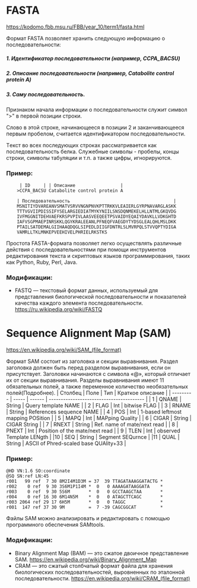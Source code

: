 # FASTA
https://kodomo.fbb.msu.ru/FBB/year_10/term1/fasta.html

Формат FASTA позволяет хранить следующую информацию о последовательности:
##### 1. Идентификатор последовательности (например, CCPA_BACSU)
##### 2. Описание последовательности (например, Catabolite control protein A)
##### 3. Саму последовательность.
#### 
Признаком начала информации о последовательности служит символ ">" в первой позиции строки.

Слово в этой строке, начинающееся в позиции 2 и заканчивающееся первым пробелом, считается идентификатором последовательности.

Тeкст во всех последующих строках рассматривается как последовательность белка. Служебные символы - пробелы, концы строки, символы табуляции и т.п. а также цифры, игнорируются.

### Пример: 
```
	 | ID     | | Описание                 |
	>CCPA_BACSU Catabolite control protein A
	
	| Последовательность                                       |
	MSNITIYDVAREANVSMATVSRVVNGNPNVKPTTRKKVLEAIERLGYRPNAVARGLASKK
	TTTVGVIIPDISSIFYSELARGIEDIATMYKYNIILSNSDQNMEKELHLLNTMLGKQVDG
	IVFMGGNITDEHVAEFKRSPVPIVLAASVEEQEETPSVAIDYEQAIYDAVKLLVDKGHTD
	IAFVSGPMAEPINRSKKLQGYKRALEEANLPFNEQFVAEGDYTYDSGLEALQHLMSLDKK
	PTAILSATDEMALGIIHAAQDQGLSIPEDLDIIGFDNTRLSLMVRPQLSTVVQPTYDIGA
	VAMRLLTKLMNKEPVEEHIVELPHRIELRKSTKS
```
Простота FASTA-формата позволяет легко осуществлять различные действия с последовательностями при помощи инструментов редактирования текста и скриптовых языков программирования, таких как Python, Ruby, Perl, Java.

### Модификации:
-	FASTQ — текстовый формат данных, используемый для представления биологической последовательности и показателей качества каждого элемента последовательности. 
https://ru.wikipedia.org/wiki/FASTQ

# Sequence Alignment Map (SAM)
https://en.wikipedia.org/wiki/SAM_(file_format)

Формат SAM состоит из заголовка и секции выравнивания. Раздел заголовка должен быть перед разделом выравнивания, если он присутствует. Заголовки начинаются с символа «@», который отличает их от секции выравнивания. Разделы выравнивания имеют 11 обязательных полей, а также переменное количество необязательных полей(Подробнее). 
| Столбец   | Поле  | Тип    |	Краткое описание                        |
| --------- | ----- | ------ | ---------------------------------------- |
| 1         | QNAME | String | Query template NAME                      | 
| 2         | FLAG  | Int    | bitwise FLAG                             |
| 3         | RNAME | String | References sequence NAME                 |
| 4         | POS   | Int    | 1-based leftmost mapping POSition        |
| 5         | MAPQ  | Int    | MAPping Quality                          |
| 6         | CIGAR | String | CIGAR String                             |
| 7         | RNEXT | String | Ref. name of mate/next read              |
| 8         | PNEXT | Int    | Position of the mate/next read           |
| 9         | TLEN  | Int    | observed Template LENgth                 |
|10         | SEQ   | String | Segment SEQurnce                         |
|11         | QUAL  | String | ASCII of Phred-scaled base QUAlity+33    |

### Пример:
```
@HD VN:1.6 SO:coordinate 
@SQ SN:ref LN:45 
r001   99 ref  7 30 8M2I4M1D3M = 37  39 TTAGATAAAGGATACTG *
r002    0 ref  9 30 3S6M1P1I4M *  0   0 AAAAGATAAGGATA    *
r003    0 ref  9 30 5S6M       *  0   0 GCCTAAGCTAA       *
r004    0 ref 16 30 6M14N5M    *  0   0 ATAGCTTCAGC       *
r003 2064 ref 29 17 6H5M       *  0   0 TAGGC             *
r001  147 ref 37 30 9M         =  7 -39 CAGCGGCAT         *
```
Файлы SAM можно анализировать и редактировать с помощью программного обеспечения SAMtools.

### Модификации:
-	Binary Alignment Map (BAM) — это сжатое двоичное представление SAM.
https://en.wikipedia.org/wiki/Binary_Alignment_Map
-	CRAM — это сжатый столбчатый формат файла для хранения биологических последовательностей, выровненных по эталонной последовательности.
https://en.wikipedia.org/wiki/CRAM_(file_format)
